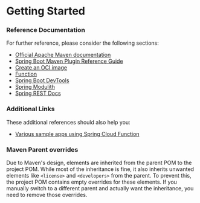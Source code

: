 # Getting Started

### Reference Documentation

For further reference, please consider the following sections:

* [Official Apache Maven documentation](https://maven.apache.org/guides/index.html)
* [Spring Boot Maven Plugin Reference Guide](https://docs.spring.io/spring-boot/3.5.5/maven-plugin)
* [Create an OCI image](https://docs.spring.io/spring-boot/3.5.5/maven-plugin/build-image.html)
* [Function](https://docs.spring.io/spring-cloud-function/reference/)
* [Spring Boot DevTools](https://docs.spring.io/spring-boot/3.5.5/reference/using/devtools.html)
* [Spring Modulith](https://docs.spring.io/spring-modulith/reference/)
* [Spring REST Docs](https://docs.spring.io/spring-restdocs/docs/current/reference/htmlsingle/)

### Additional Links

These additional references should also help you:

* [Various sample apps using Spring Cloud Function](https://github.com/spring-cloud/spring-cloud-function/tree/main/spring-cloud-function-samples)

### Maven Parent overrides

Due to Maven's design, elements are inherited from the parent POM to the project POM.
While most of the inheritance is fine, it also inherits unwanted elements like `<license>` and `<developers>` from the
parent.
To prevent this, the project POM contains empty overrides for these elements.
If you manually switch to a different parent and actually want the inheritance, you need to remove those overrides.

